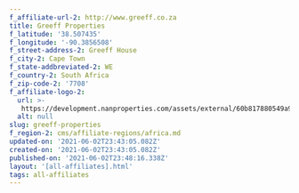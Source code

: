 ```yaml
---
f_affiliate-url-2: http://www.greeff.co.za
title: Greeff Properties
f_latitude: '38.507435'
f_longitude: '-90.3856508'
f_street-address-2: Greeff House­
f_city-2: Cape Town­
f_state-addbreviated-2: WE­
f_country-2: South Africa
f_zip-code-2: '7708'
f_affiliate-logo-2:
  url: >-
   https://development.nanproperties.com/assets/external/60b817880549a95ac97397c2_6081e56d84f0d28008c55749_60785a782aca1b1016fde7f9_content_offical_vertical_primary.jpeg
  alt: null
slug: greeff-properties
f_region-2: cms/affiliate-regions/africa.md
updated-on: '2021-06-02T23:43:05.082Z'
created-on: '2021-06-02T23:43:05.082Z'
published-on: '2021-06-02T23:48:16.338Z'
layout: '[all-affiliates].html'
tags: all-affiliates
---
```



